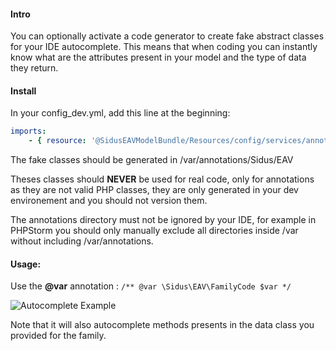#### Intro
You can optionally activate a code generator to create fake abstract classes for your IDE
autocomplete.
This means that when coding you can instantly know what are the attributes present in your model
and the type of data they return.

#### Install

In your config_dev.yml, add this line at the beginning:

```yml
imports:
    - { resource: '@SidusEAVModelBundle/Resources/config/services/annotation_generator.yml' }
```

The fake classes should be generated in /var/annotations/Sidus/EAV

Theses classes should __NEVER__ be used for real code, only for annotations as they are not valid
PHP classes, they are only generated in your dev environement and you should not version them.

The annotations directory must not be ignored by your IDE, for example in PHPStorm you should only
manually exclude all directories inside /var without including /var/annotations.

#### Usage:

Use the __@var__ annotation : ```/** @var \Sidus\EAV\FamilyCode $var */```

![Autocomplete Example](assets/autocomplete_example.png)

Note that it will also autocomplete methods presents in the data class you provided for the
family.
